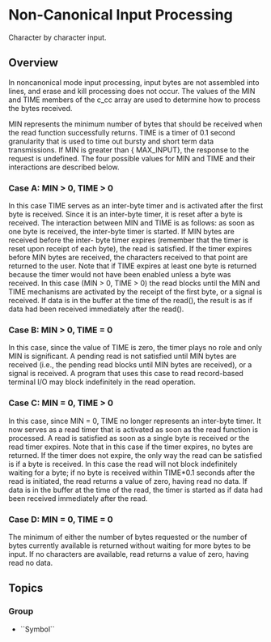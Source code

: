 # Non-Canonical Input Processing

Character by character input.

## Overview

In noncanonical mode input processing, input bytes are not assembled into lines, and erase and kill processing
does not occur.  The values of the MIN and TIME members of the c_cc array are used to determine how to process
the bytes received.

MIN represents the minimum number of bytes that should be received when the read function successfully returns.
TIME is a timer of 0.1 second granularity that is used to time out bursty and short term data transmissions.  If
MIN is greater than { MAX_INPUT}, the response to the request is undefined.  The four possible values for MIN and
TIME and their interactions are described below.

### Case A: MIN > 0, TIME > 0

In this case TIME serves as an inter-byte timer and is activated after the first byte is received.  Since it is
an inter-byte timer, it is reset after a byte is received.  The interaction between MIN and TIME is as follows:
as soon as one byte is received, the inter-byte timer is started.  If MIN bytes are received before the inter-
byte timer expires (remember that the timer is reset upon receipt of each byte), the read is satisfied.  If the
timer expires before MIN bytes are received, the characters received to that point are returned to the user.
Note that if TIME expires at least one byte is returned because the timer would not have been enabled unless a
byte was received.  In this case (MIN > 0, TIME > 0) the read blocks until the MIN and TIME mechanisms are
activated by the receipt of the first byte, or a signal is received.  If data is in the buffer at the time of the
read(), the result is as if data had been received immediately after the read().

### Case B: MIN > 0, TIME = 0

In this case, since the value of TIME is zero, the timer plays no role and only MIN is significant.  A pending
read is not satisfied until MIN bytes are received (i.e., the pending read blocks until MIN bytes are received),
or a signal is received.  A program that uses this case to read record-based terminal I/O may block indefinitely
in the read operation.

### Case C: MIN = 0, TIME > 0

In this case, since MIN = 0, TIME no longer represents an inter-byte timer.  It now serves as a read timer that
is activated as soon as the read function is processed.  A read is satisfied as soon as a single byte is received
or the read timer expires.  Note that in this case if the timer expires, no bytes are returned.  If the timer
does not expire, the only way the read can be satisfied is if a byte is received.  In this case the read will not
block indefinitely waiting for a byte; if no byte is received within TIME*0.1 seconds after the read is
initiated, the read returns a value of zero, having read no data.  If data is in the buffer at the time of the
read, the timer is started as if data had been received immediately after the read.

### Case D: MIN = 0, TIME = 0

The minimum of either the number of bytes requested or the number of bytes currently available is returned
without waiting for more bytes to be input.  If no characters are available, read returns a value of zero, having
read no data.

## Topics

### <!--@START_MENU_TOKEN@-->Group<!--@END_MENU_TOKEN@-->

- <!--@START_MENU_TOKEN@-->``Symbol``<!--@END_MENU_TOKEN@-->

